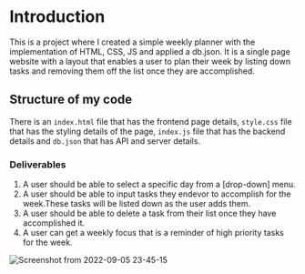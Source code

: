 # Introduction
This is a project where I created a simple weekly planner with the implementation of HTML, CSS, JS and applied a db.json.
It is a single page website with a layout that enables a user to plan their week by listing down tasks and removing them off the list once they are accomplished.


## Structure of my code 
There is an `index.html` file that has the frontend page details, `style.css` file that has the styling details of the page, `index.js` file that has the backend details and `db.json` that has API and server details.

### Deliverables
1. A user should be able to select a specific day from a [drop-down] menu.
2. A user should be able to input tasks they endevor to accomplish for the week.These tasks   will be listed down as the user adds them.
3. A user should be able to delete a task from their list once they have accomplished it.
4. A user can get a weekly focus that is a reminder of high priority tasks for the week.

![Screenshot from 2022-09-05 23-45-15](https://user-images.githubusercontent.com/53012069/188512835-5bb38ecb-3acc-4d81-8739-153cff88230b.png)

